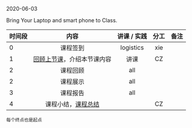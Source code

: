 2020-06-03

Bring Your Laptop and smart phone  to Class. 

|时间段     |  内容    | 讲课 / 实践     |  分工  |  备注       |
| :---      |   :----:    |   :----:    |    :----:    | ---: |
|   0       |  课程签到     |  logistics   |     xie     |        |
|   1       |  [回顾上节课](../WW15/WW15-Plan.md)，介绍本节课内容     |  讲课    |     CZ     |        |
|   2       |  课程回顾      |   all  |         |     | 
|   2       |  课程展示      |   all  |         |     | 
|   3       |  课程报告      |   all  |         |     | 
|   4       |  课程小结，[课程总结](../../Memo-Summary)       |     |  CZ |   |


``每个终点也是起点``
